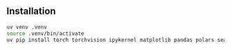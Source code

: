 ## Installation
```bash
uv venv .venv
source .venv/bin/activate
uv pip install torch torchvision ipykernel matplotlib pandas polars seaborn tqdm
```